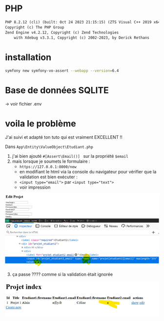 # PHP 

```txt
PHP 8.2.12 (cli) (built: Oct 24 2023 21:15:15) (ZTS Visual C++ 2019 x64)
Copyright (c) The PHP Group
Zend Engine v4.2.12, Copyright (c) Zend Technologies
    with Xdebug v3.3.1, Copyright (c) 2002-2023, by Derick Rethans
```


# installation 

```sh
symfony new symfony-vo-assert --webapp --version=6.4
```

# Base de données SQLITE

-> voir fichier .env

# voila le problème

J'ai suivi et adapté ton tuto qui est vraiment EXCELLENT !! 

Dans `App\Entity\ValueObject\Etudiant.php` 

1. j'ai bien ajouté `#[Assert\Email()] ` sur la propriété `$email` 
2. mais lorsque je soumets le formulaire :
    - `https://127.0.0.1:8000/new`
    - en modifiant le html via la console du navigateur pour vérifier que la validation est bien exécuter :
    - `<input type="email">` par `<input type="text">`
    - voir impression 


![](capture/captur1.jpg)

3. ça passe ???? comme si la validation était ignorée

![](capture/captur2.jpg)
